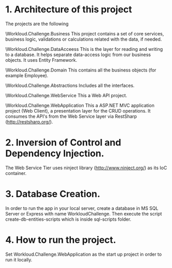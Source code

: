 # 1. Architecture of this project

The projects are the following 

\Workloud.Challenge.Business
This project contains a set of core services, business logic, validations or calculations related with the data, if needed.

\Workloud.Challenge.DataAcceess
This is the layer for reading and writing to a database. It helps separate data-access logic from our business objects.
It uses Entity Framework.

\Workloud.Challenge.Domain
This contains all the business objects (for example Employee).

\Workloud.Challenge.Abstractions
Includes all the interfaces.

\Workloud.Challenge.WebService
This a Web API project. 

\Workloud.Challenge.WebApplication
This a ASP.NET MVC application project (Web Client), a presentation layer for the CRUD operations. It consumes the 
API's from the Web Service layer via RestSharp (http://restsharp.org/). 

# 2. Inversion of Control and Dependency Injection.

Τhe Web Service Tier uses ninject library (http://www.ninject.org/) as its IoC container.

# 3. Database Creation.

In order to run the app in your local server, create a database in MS SQL Server or Express with name WorkloudChallenge.
Then execute the script create-db-entities-scripts which is inside sql-scripts folder.

# 4. How to run the project.
Set Workloud.Challenge.WebApplication as the start up project in order to run it locally.
